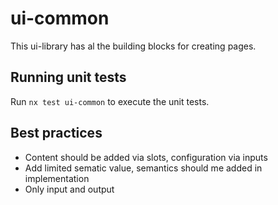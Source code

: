 # ui-common

This ui-library has al the building blocks for creating pages.

## Running unit tests

Run `nx test ui-common` to execute the unit tests.

## Best practices
 * Content should be added via slots, configuration via inputs
 * Add limited sematic value, semantics should me added in implementation
 * Only input and output